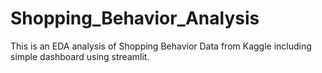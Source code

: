 # Shopping_Behavior_Analysis
This is an EDA analysis of Shopping Behavior Data from Kaggle including simple dashboard using streamlit.
